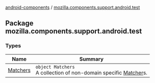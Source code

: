 [android-components](../index.md) / [mozilla.components.support.android.test](./index.md)

## Package mozilla.components.support.android.test

### Types

| Name | Summary |
|---|---|
| [Matchers](-matchers/index.md) | `object Matchers`<br>A collection of non-domain specific [Matcher](#)s. |
